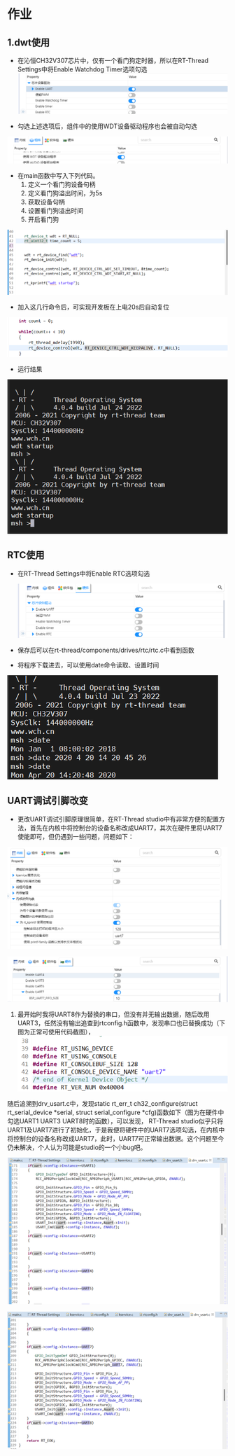 # 作业



## 1.dwt使用

- 在沁恒CH32V307芯片中，仅有一个看门狗定时器，所以在RT-Thread Settings中将Enable Watchdog Timer选项勾选![](figure/1.png)

- 勾选上述选项后，组件中的使用WDT设备驱动程序也会被自动勾选

![](figure/2.png)

- 在main函数中写入下列代码。
  1. 定义一个看门狗设备句柄
  2. 定义看门狗溢出时间，为5s
  3. 获取设备句柄
  4. 设置看门狗溢出时间
  5. 开启看门狗

![](figure/3.png)

- 加入这几行命令后，可实现开发板在上电20s后自动复位

![](figure/4.png)

- 运行结果

![](figure/5.png)



## RTC使用

- 在RT-Thread Settings中将Enable RTC选项勾选

  ![](figure/6.png)

- 保存后可以在rt-thread/components/drives/rtc/rtc.c中看到函数

- 将程序下载进去，可以使用date命令读取、设置时间

![](figure/7.png)



## UART调试引脚改变

- 更改UART调试引脚原理很简单，在RT-Thread studio中有非常方便的配置方法，首先在内核中将控制台的设备名称改成UART7，其次在硬件里将UART7使能即可，但仍遇到一些问题，问题如下：

![](figure/8.png)

![](figure/9.png)

1. 最开始时我将UART8作为替换的串口，但没有并无输出数据，随后改用UART3，任然没有输出追查到rtconfig.h函数中，发现串口也已替换成功（下图为正常可使用代码截图），![](figure/10.png)

随后追溯到drv_usart.c中，发现static rt_err_t ch32_configure(struct rt_serial_device *serial, struct serial_configure *cfg)函数如下（图为在硬件中勾选UART1 UART3 UART8时的函数），可以发现，             RT-Thread studio似乎只将UART1及UART7进行了初始化，于是我便将硬件中的UART7选项勾选，在内核中将控制台的设备名称改成UART7，此时，UART7可正常输出数据。这个问题至今仍未解决，个人认为可能是studio的一个小bug吧。

![](figure/11.png)

![](figure/12.png)